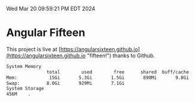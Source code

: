 Wed Mar 20 09:59:21 PM EDT 2024

# Angular Fifteen


This project is live at [https://angularsixteen.github.io](https://angularsixteen.github.io "fifteen!") thanks to Github.

```bash
System Memory
               total        used        free      shared  buff/cache   available
Mem:            15Gi       5.3Gi       1.5Gi       890Mi       9.8Gi        10Gi
Swap:          8.0Gi       929Mi       7.1Gi
System Storage
456M	.
